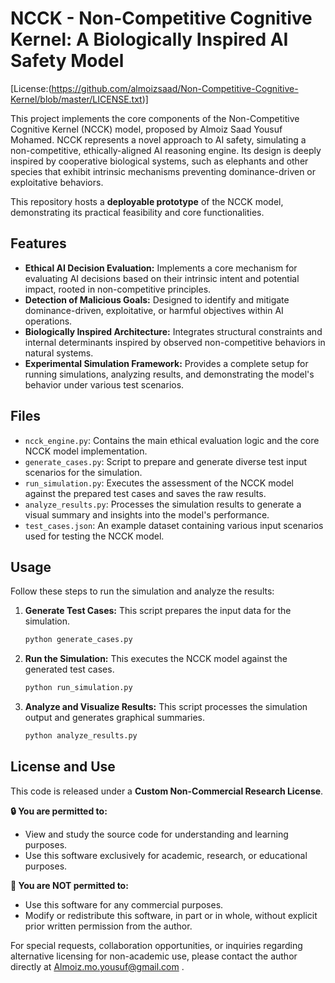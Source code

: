# NCCK - Non-Competitive Cognitive Kernel: A Biologically Inspired AI Safety Model

[License:(https://github.com/almoizsaad/Non-Competitive-Cognitive-Kernel/blob/master/LICENSE.txt)]

This project implements the core components of the Non-Competitive Cognitive Kernel (NCCK) model, proposed by Almoiz Saad Yousuf Mohamed. NCCK represents a novel approach to AI safety, simulating a non-competitive, ethically-aligned AI reasoning engine. Its design is deeply inspired by cooperative biological systems, such as elephants and other species that exhibit intrinsic mechanisms preventing dominance-driven or exploitative behaviors.

This repository hosts a **deployable prototype** of the NCCK model, demonstrating its practical feasibility and core functionalities.

## Features

* **Ethical AI Decision Evaluation:** Implements a core mechanism for evaluating AI decisions based on their intrinsic intent and potential impact, rooted in non-competitive principles.
* **Detection of Malicious Goals:** Designed to identify and mitigate dominance-driven, exploitative, or harmful objectives within AI operations.
* **Biologically Inspired Architecture:** Integrates structural constraints and internal determinants inspired by observed non-competitive behaviors in natural systems.
* **Experimental Simulation Framework:** Provides a complete setup for running simulations, analyzing results, and demonstrating the model's behavior under various test scenarios.

## Files

* `ncck_engine.py`: Contains the main ethical evaluation logic and the core NCCK model implementation.
* `generate_cases.py`: Script to prepare and generate diverse test input scenarios for the simulation.
* `run_simulation.py`: Executes the assessment of the NCCK model against the prepared test cases and saves the raw results.
* `analyze_results.py`: Processes the simulation results to generate a visual summary and insights into the model's performance.
* `test_cases.json`: An example dataset containing various input scenarios used for testing the NCCK model.



## Usage

Follow these steps to run the simulation and analyze the results:

1.  **Generate Test Cases:**
    This script prepares the input data for the simulation.
    ```bash
    python generate_cases.py
    ```
2.  **Run the Simulation:**
    This executes the NCCK model against the generated test cases.
    ```bash
    python run_simulation.py
    ```
3.  **Analyze and Visualize Results:**
    This script processes the simulation output and generates graphical summaries.
    ```bash
    python analyze_results.py
    ```

## License and Use

This code is released under a **Custom Non-Commercial Research License**.

**🔒 You are permitted to:**
* View and study the source code for understanding and learning purposes.
* Use this software exclusively for academic, research, or educational purposes.

**🚫 You are NOT permitted to:**
* Use this software for any commercial purposes.
* Modify or redistribute this software, in part or in whole, without explicit prior written permission from the author.

For special requests, collaboration opportunities, or inquiries regarding alternative licensing for non-academic use, please contact the author directly at Almoiz.mo.yousuf@gmail.com .
